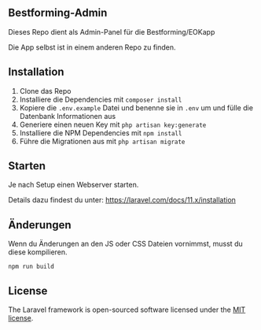 ## Bestforming-Admin
Dieses Repo dient als Admin-Panel für die Bestforming/EOKapp

Die App selbst ist in einem anderen Repo zu finden.

## Installation
1. Clone das Repo
2. Installiere die Dependencies mit `composer install`
3. Kopiere die `.env.example` Datei und benenne sie in `.env` um und fülle die Datenbank Informationen aus
4. Generiere einen neuen Key mit `php artisan key:generate`
5. Installiere die NPM Dependencies mit `npm install`
6. Führe die Migrationen aus mit `php artisan migrate`

## Starten
Je nach Setup einen Webserver starten.

Details dazu findest du unter: https://laravel.com/docs/11.x/installation


## Änderungen
Wenn du Änderungen an den JS oder CSS Dateien vornimmst, musst du diese kompilieren.

`npm run build`

## License

The Laravel framework is open-sourced software licensed under the [MIT license](https://opensource.org/licenses/MIT).
